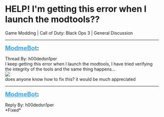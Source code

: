 # HELP! I'm getting this error when I launch the modtools??
Game Modding | Call of Duty: Black Ops 3 | General Discussion

---
<strong style="font-size: 1.4em;"><span style="text-decoration: underline;text-decoration-color: #34a7f9;"><span style="color:#34a7f9;">ModmeBot</span></span>:</strong>

<p>Thread By: h00dedsn1per<br />I keep getting this error when I launch the modtools, I have tried verifying the integrity of the tools and the same thing happens...<br /><img style="max-width: 500px;" src="http://i.imgur.com/yAIwwSO.png"><br />does anyone know how to fix this? it would be much appreciated</p>

---
<strong style="font-size: 1.4em;"><span style="text-decoration: underline;text-decoration-color: #34a7f9;"><span style="color:#34a7f9;">ModmeBot</span></span>:</strong>

<p>Reply By: h00dedsn1per<br />*Fixed*</p>
